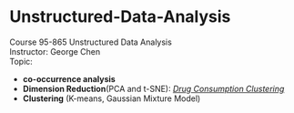 # Unstructured-Data-Analysis
Course 95-865 Unstructured Data Analysis    
Instructor: George Chen    
Topic:    
*  **co-occurrence analysis**   
*  **Dimension Reduction**(PCA and t-SNE): [_Drug Consumption Clustering_](https://github.com/YaTingChang0620/Unstructured-Data-Analysis/blob/master/Drug%20Consumption.ipynb)
*  **Clustering** (K-means, Gaussian Mixture Model)
